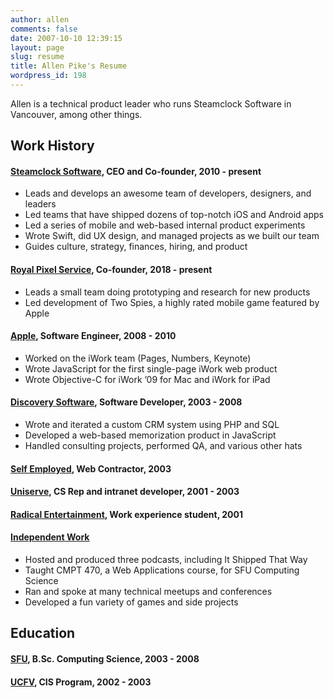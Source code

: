 ```yaml
---
author: allen
comments: false
date: 2007-10-10 12:39:15
layout: page
slug: resume
title: Allen Pike's Resume
wordpress_id: 198
---
```


Allen is a technical product leader who runs Steamclock Software in Vancouver, among other things.

## Work History

#### [Steamclock Software](http://www.steamclocksoftware.com/), CEO and Co-founder, 2010 - present

* Leads and develops an awesome team of developers, designers, and leaders
* Led teams that have shipped dozens of top-notch iOS and Android apps
* Led a series of mobile and web-based internal product experiments
* Wrote Swift, did UX design, and managed projects as we built our team
* Guides culture, strategy, finances, hiring, and product

#### [Royal Pixel Service](http://royalpixel.com/), Co-founder, 2018 - present

* Leads a small team doing prototyping and research for new products
* Led development of Two Spies, a highly rated mobile game featured by Apple

#### [Apple](http://www.apple.com/), Software Engineer, 2008 - 2010

* Worked on the iWork team (Pages, Numbers, Keynote)
* Wrote JavaScript for the first single-page iWork web product
* Wrote Objective-C for iWork ’09 for Mac and iWork for iPad

#### [Discovery Software](http://www.discoverysoftware.com/), Software Developer, 2003 - 2008

* Wrote and iterated a custom CRM system using PHP and SQL
* Developed a web-based memorization product in JavaScript
* Handled consulting projects, performed QA, and various other hats

#### [Self Employed](http://steamclocksw.com), Web Contractor, 2003

#### [Uniserve](http://uniserve.com), CS Rep and intranet developer, 2001 - 2003

#### [Radical Entertainment](http://radical.ca), Work experience student, 2001

#### [Independent Work](/)

* Hosted and produced three podcasts, including It Shipped That Way
* Taught CMPT 470, a Web Applications course, for SFU Computing Science
* Ran and spoke at many technical meetups and conferences
* Developed a fun variety of games and side projects

## Education

#### [SFU](http://www.sfu.ca/), B.Sc. Computing Science, 2003 - 2008

#### [UCFV](http://www.ufv.ca/), CIS Program, 2002 - 2003
